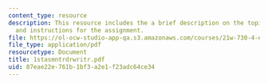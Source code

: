 ```yaml
---
content_type: resource
description: This resource includes the a brief description on the topic Media Artifacts
  and instructions for the assignment.
file: https://ol-ocw-studio-app-qa.s3.amazonaws.com/courses/21w-730-4-expository-writing-analyzing-mass-media-spring-2001/87eae22e761b1bf3a2e1f23adc64ce34_1stasmntrdrwritr.pdf
file_type: application/pdf
resourcetype: Document
title: 1stasmntrdrwritr.pdf
uid: 87eae22e-761b-1bf3-a2e1-f23adc64ce34
---
```


